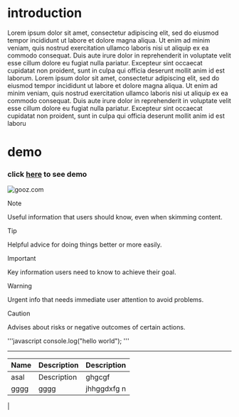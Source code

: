 # introduction

Lorem ipsum dolor sit amet, consectetur adipiscing elit, sed do eiusmod tempor incididunt ut labore et dolore magna aliqua. Ut enim ad minim veniam, quis nostrud exercitation ullamco laboris nisi ut aliquip ex ea commodo consequat. Duis aute irure dolor in reprehenderit in voluptate velit esse cillum dolore eu fugiat nulla pariatur. Excepteur sint occaecat cupidatat non proident, sunt in culpa qui officia deserunt mollit anim id est laborum.
Lorem ipsum dolor sit amet, consectetur adipiscing elit, sed do eiusmod tempor incididunt ut labore et dolore magna aliqua. Ut enim ad minim veniam, quis nostrud exercitation ullamco laboris nisi ut aliquip ex ea commodo consequat. Duis aute irure dolor in reprehenderit in voluptate velit esse cillum dolore eu fugiat nulla pariatur. Excepteur sint occaecat cupidatat non proident, sunt in culpa qui officia deserunt mollit anim id est laboru


# demo 

### click [here](https://agrin10.github.io/school/) to see demo


![gooz.com](https://i.pinimg.com/736x/2a/16/16/2a1616bdd2f461f502ab7a443d8b59ad.jpg)

> [!NOTE]
> Useful information that users should know, even when skimming content.

> [!TIP]
> Helpful advice for doing things better or more easily.

> [!IMPORTANT]
> Key information users need to know to achieve their goal.

> [!WARNING]
> Urgent info that needs immediate user attention to avoid problems.

> [!CAUTION]
> Advises about risks or negative outcomes of certain actions.


'''javascript
console.log("hello world");
'''

---
|              Name                    |             Description              |             Description             |
|--------------------------------------|--------------------------------------|-------------------------------------|
|           asal                       |               Description            |                 ghgcgf              |
|           gggg                       |                   gggg               |         jhhggdxfg   n               |
|